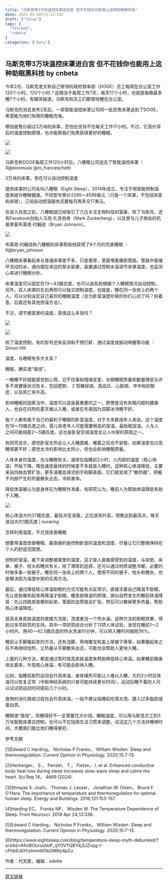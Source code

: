```yaml
---
title: "马斯克带3万块温控床罩进白宫 但不花钱你也能用上这种助眠黑科技"
date: 2025-03-20T23:12:54Z
draft: ["false"]
tags: [
  "fetched",
  "cnbeta"
]
categories: ["Duty"]
---
```

马斯克带3万块温控床罩进白宫 但不花钱你也能用上这种助眠黑科技 by cnbeta
------
<div style="margin-top:10px" class="content" id="artibody"><p><span style="text-wrap-mode: wrap;">今年2月，马斯克发文称自己带领的政府效率部（DOGE）员工每周在办公室工作120个小时。120个小时？这相当于每周工作7天，每天17个小时，也就是每晚最多睡7个小时。有媒体报道，马斯克和员工们都曾经睡在办公室。</span></p><div class="article-global"></div><p>马斯克的消息发布2天后，一家智能温控床罩公司将一批昂贵床罩送到了DOGE，希望能为他们有限的睡眠充电。</p><p>哪怕是售价超过3万块的床罩，恐怕也支持不住每天工作17小时。不过，它高价背后的温度控制原理，也许能帮我们免费获得更好的睡眠。</p><p><img src="https://static.cnbetacdn.com/article/2025/0320/d78b12275bb2854.webp"><br></p><p><img src="https://static.cnbetacdn.com/article/2025/0320/90ab819e628e1cc.webp"><br></p><p>马斯克称DOGE每周工作120小时后，八睡眠公司送去了智能温控床罩 ｜ X@elonmusk @m_franceschetti</p><p>3万块的床罩，贵在可以自动控制温度</p><p>提供床罩的公司名叫八睡眠（Eight Sleep），2014年成立，专注于用智能控制温度来提升睡眠健康。不同型号售价2295～4599美元（只是一个床罩，不包括床垫和床架），订阅自动控温服务还要每月再多交17美元。</p><p>在进入白宫之前，八睡眠就已经吸引了几位关注生物科技的富豪，除了马斯克，还有Facebook创始人马克·扎克伯格（Mark Zuckerberg），以及曾与儿子换血的抗衰黑客布莱恩·约翰逊（Bryan Johnson）。</p><p><img src="https://static.cnbetacdn.com/article/2025/0320/300a7f8d7bfdc6b.webp"><br></p><p>布莱恩·约翰逊称八睡眠的床罩帮助他获得了8个月的完美睡眠 ｜ X@bryan_johnson</p><p>八睡眠床罩看起来与普通床罩差不多，只是更厚，里面埋着橡胶管路。管路中是循环流动的水，通向摆在床边的泵水装置，装置通过控制水温调节床罩温度，也监测心率进行睡眠分析。</p><p>床罩温度可以固定在13～43摄氏度，也可以由系统根据个人睡眠情况自动控制。另外，双人床罩的左右两侧可以独立控制温度，也就是，睡在同一张床上的两个人，可以分别设定自己喜欢的睡眠温度（总为卧室温度吵架的你们心动了吗？别着急，后面还有其他控温方法）。</p><p>不过，调节被窝里的温度，真值这么多钱吗？</p><p><img src="https://static.cnbetacdn.com/article/2025/0320/c7a543df99b5264.webp"><br></p><p><img src="https://static.cnbetacdn.com/article/2025/0320/f40cc3a1338fc9b.webp"><br></p><p>除了温度控制，有的型号还有监测和干预打鼾、通过温度或振动唤醒等功能 ｜ Simon Hill</p><p>温度，与睡眠有多大关系？</p><p>睡眠，确实很“值钱”。</p><p>一晚睡不好就能感觉到心慌、记不住事和情绪变差，长期睡眠质量和数量降低与许多不良健康状况有关，包括肥胖、 2 型糖尿病、高血压、心脏病、卒中和抑郁症，以及死亡率升高。</p><p>影响睡眠的因素当中，温度可以说是最重要的之一，即使是没有失眠问题的健康人，也会在闷热的夏天难以入睡，或者在冬夜因为双脚冰冷睡不好。</p><p>每个人都有属于自己的最利于睡眠的卧室温度，对于大多数成年人来说，这个温度在16～19摄氏度之间，婴儿和老年人可能需要稍高的室温。最助眠室温，人与人之间可能相差2～5摄氏度，这也是卧室空调温度总让人吵架的原因之一。</p><p>有研究显示，感觉卧室太热会让人入睡困难，睡着之后也不安稳，如果湿度也过高睡得更不好；感觉太冷的影响比太热小，但也会影响睡眠质量。</p><p>人体本身的温度，也与睡眠有关。通常在临睡前2小时，人内部的温度（核心体温）开始下降，降低速度最快的时候差不多就是入睡时。这种核心体温降低，主要来自四肢血管扩张，更多温暖血液流到手和脚表面，它们就变成了“散热器”，把躯干内部产生的热量散失出去，冷却身体。</p><p>降低体温被认为是身体在为睡眠作准备，有研究认为，睡前人为帮助体温降低有助于入睡。</p><p><img src="https://static.cnbetacdn.com/article/2025/0320/10726e8b905181c.webp"><br></p><p>核心体温大约37摄氏度，最低点在凌晨，之后逐渐升高，傍晚达到最高点，每天波动大约1摄氏度 | ouraring</p><p>怎样利用温度，不花钱改善睡眠</p><p>想要用温度改善睡眠，最直接的是控制卧室的温度和湿度，尽量让它们整晚保持在个人的舒适范围里。</p><p>控制好室温，接下来调整被窝里的温度，这才是人直接感受到的温度，与床垫、床单、被子、枕头和睡衣有关。除了薄厚的选择，还可以通过材质调整冷暖，必要的时候多备一层被子。睡在同一张床上的两个人，使用不同的被子、枕头和睡衣，也是解决因为温度吵架的实用方法。</p><p>最后，通过降低核心体温助眠的方式可能有点反常识，直接冻着自己降温不助眠，先让皮肤暖和起来再降温才助眠。暖皮肤降温的原理，类似自然发生的睡前体温降低：先让四肢皮肤暖和起来，里面的血管就会扩张，然后可以散掉更多热量，帮助核心体温降低。</p><p>提高全身皮肤温度的直接方法是，洗或者泡一个热水澡。这种方法的助眠效果，得到过多项研究的支持。其中一项研究综合分析了13项人体试验，发现在睡前1～2小时内，用40～42.5摄氏度的热水洗澡10分钟，可以把入睡时间缩短36%。</p><p>睡前让手脚暖起来的方法，还有泡脚、用电暖宝和盖上厚被子等等，如果暖起来之后不再继续加热，让热量从手脚散失出去，可能也会帮助人更快入睡。</p><p>上面的几种方法，都是通过暂时提高皮肤温度来帮助降低核心体温。如果睡前跟身体反着来，升高核心体温，有可能会影响入睡。</p><p>比如，临睡前剧烈运动会升高体温，身体燥热可能让人难以入睡，大约2小时后体温可以恢复正常（中枢神经系统的兴奋可能持续更长时间），运动后睡不着的人可以试试把运动时间提前几个小时。</p><p>食物的消化吸收过程也会升高体温，一般不建议临睡前吃得太饱、摄入过多脂肪或蛋白质。</p><p>睡眠很“值钱”，但睡得好不一定需要花大价钱。睡眠温度，可以用马斯克员工的3万块智能床罩去控制，也可以不花钱用生活习惯来调整，试试这几个方法并睡够时间，大概我们能比他们睡得更好。</p><p>参考文献</p><p>[1]Edward C Harding， Nicholas P Franks， William Wisden. Sleep and thermoregulation. Current Opinion in Physiology. 2020;15:7-13.</p><p>[2]Herberger， S.， Penzel， T.， Fietze， I. et al. Enhanced conductive body heat loss during sleep increases slow-wave sleep and calms the heart. Sci Rep 14， 4669 (2024).</p><p>[3]Shreyas S. Joshi， Thomas J. Lesser， Jonathan W. Olsen， Bruce F. O'Hara. The importance of temperature and thermoregulation for optimal human sleep. Energy and Buildings. 2016;131:153-157.</p><p>[4]Harding EC， Franks NP， Wisden W. The Temperature Dependence of Sleep. Front Neurosci. 2019 Apr 24;13:336.</p><p>[5]Edward C Harding， Nicholas P Franks， William Wisden. Sleep and thermoregulation. Current Opinion in Physiology. 2020;15:7-13.</p><p>[6]https://www.eightsleep.com/blog/temperature-sleep-myth-debunked/?srsltid=AfmBOorouhbP_qYOVYQBYkj3JZvpg-I-cFhb9JbYhztmmW5kGMNz4pZu</p><p>作者：代天医，编辑：odette</p></div>  
<hr>
<a href="https://m.cnbeta.com.tw/wap/view/1486990.htm",target="_blank" rel="noopener noreferrer">原文链接</a>
